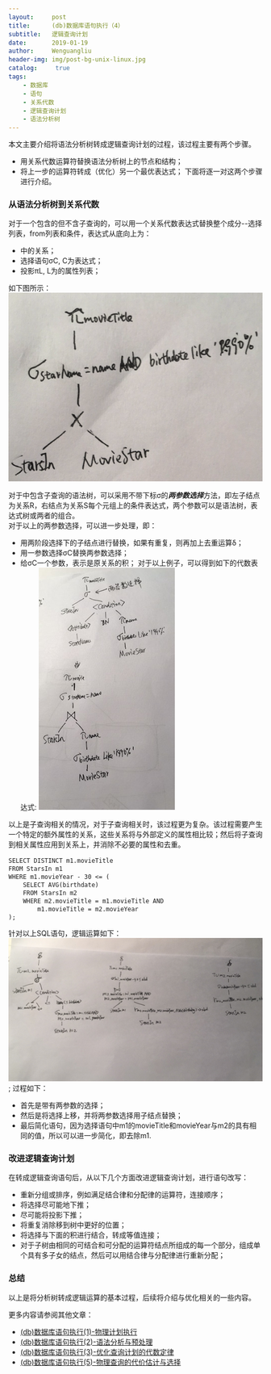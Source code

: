 ```yaml
---
layout:     post
title:      (db)数据库语句执行（4）
subtitle:   逻辑查询计划
date:       2019-01-19
author:     Wenguangliu
header-img: img/post-bg-unix-linux.jpg
catalog: 	 true
tags:
    - 数据库
    - 语句
    - 关系代数
    - 逻辑查询计划
    - 语法分析树
---
```


本文主要介绍将语法分析树转成逻辑查询计划的过程，该过程主要有两个步骤。   
- 用关系代数运算符替换语法分析树上的节点和结构；
- 将上一步的运算符转成（优化）另一个最优表达式；
下面将逐一对这两个步骤进行介绍。

### 从语法分析树到关系代数
对于一个包含<Condition>的但不含子查询的<Query>，可以用一个关系代数表达式替换整个成分--选择列表，from列表和条件，表达式从底向上为：
- <FromList>中的关系；
- 选择语句σC, C为<Condition>表达式；
- 投影πL, L为<SelList>的属性列表；

如下图所示：
![avatar](/asserts/execution_plan_sample1.jpeg)

对于<Condition>中包含子查询的语法树，可以采用不带下标σ的***两参数选择***方法，即左子结点为关系R，右结点为关系S每个元组上的条件表达式，两个参数可以是语法树，表达式树或两者的组合。    
对于以上的两参数选择，可以进一步处理，即：  
- 用两阶段选择下的子结点进行替换，如果有重复，则再加上去重运算δ；
- 用一参数选择σC替换两参数选择；
- 给σC一个参数，表示是原关系的积；
对于以上例子，可以得到如下的代数表达式:
![avatar](/asserts/execution_plan_sample2.jpeg)

以上是子查询相关的情况，对于子查询相关时，该过程更为复杂。该过程需要产生一个特定的额外属性的关系，这些关系将与外部定义的属性相比较；然后将子查询到相关属性应用到关系上，并消除不必要的属性和去重。
```
SELECT DISTINCT m1.movieTitle
FROM StarsIn m1
WHERE m1.movieYear - 30 <= (
	SELECT AVG(birthdate)
	FROM StarsIn m2
	WHERE m2.movieTitle = m1.movieTitle AND
		m1.movieTitle = m2.movieYear
);
```
针对以上SQL语句，逻辑运算如下：
![avatar](/asserts/execution_plan_sample3.jpeg);
过程如下：
- 首先是带有两参数的选择；
- 然后是将选择上移，并将两参数选择用子结点替换；
- 最后简化语句，因为选择语句中m1的movieTitle和movieYear与m2的具有相同的值，所以可以进一步简化，即去除m1.

### 改进逻辑查询计划
在转成逻辑查询语句后，从以下几个方面改进逻辑查询计划，进行语句改写：
- 重新分组或排序，例如满足结合律和分配律的运算符，连接顺序；
- 将选择尽可能地下推；
- 尽可能将投影下推；
- 将重复消除移到树中更好的位置；
- 将选择与下面的积进行结合，转成等值连接；
- 对于子树由相同的可结合和可分配的运算符结点所组成的每一个部分，组成单个具有多子女的结点，然后可以用结合律与分配律进行重新分配；


### 总结
以上是将分析树转成逻辑运算的基本过程，后续将介绍与优化相关的一些内容。


更多内容请参阅其他文章：
- [(db)数据库语句执行(1)-物理计划执行](https://wenguang-liu.github.io/2019/01/09/database-query-execution-1/)
- [(db)数据库语句执行(2)-语法分析与预处理](https://wenguang-liu.github.io/2019/01/13/database-query-execution-2/)
- [(db)数据库语句执行(3)-优化查询计划的代数定律](https://wenguang-liu.github.io/2019/01/15/database-query-execution-3/)
- [(db)数据库语句执行(5)-物理查询的代价估计与选择](https://wenguang-liu.github.io/2019/01/21/database-query-execution-5/)
